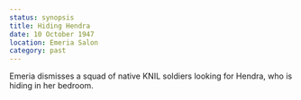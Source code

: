 ```yaml
---
status: synopsis
title: Hiding Hendra
date: 10 October 1947 
location: Emeria Salon
category: past
---
```

Emeria dismisses a squad of native KNIL soldiers looking for Hendra, who is hiding in her bedroom. 
